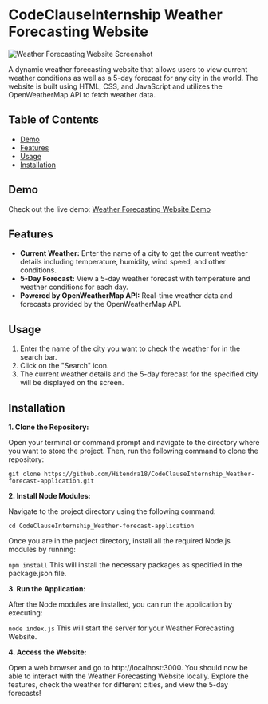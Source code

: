 # CodeClauseInternship Weather Forecasting Website

![Weather Forecasting Website Screenshot](https://github.com/Hitendra18/CodeClauseInternship_Weather-forecast-application/assets/88924097/95e9bf27-979f-4986-b996-d757ceafd8d4)

A dynamic weather forecasting website that allows users to view current weather conditions as well as a 5-day forecast for any city in the world. The website is built using HTML, CSS, and JavaScript and utilizes the OpenWeatherMap API to fetch weather data.

## Table of Contents

- [Demo](#demo)
- [Features](#features)
- [Usage](#usage)
- [Installation](#installation)

## Demo

Check out the live demo: [Weather Forecasting Website Demo](https://weather-app-s77w.onrender.com/)

## Features

- **Current Weather:** Enter the name of a city to get the current weather details including temperature, humidity, wind speed, and other conditions.
- **5-Day Forecast:** View a 5-day weather forecast with temperature and weather conditions for each day.
- **Powered by OpenWeatherMap API:** Real-time weather data and forecasts provided by the OpenWeatherMap API.

## Usage

1. Enter the name of the city you want to check the weather for in the search bar.
2. Click on the "Search" icon.
3. The current weather details and the 5-day forecast for the specified city will be displayed on the screen.

## Installation

**1. Clone the Repository:**

  Open your terminal or command prompt and navigate to the directory where you want to store the project. Then, run the following command to clone the repository:

  `git clone https://github.com/Hitendra18/CodeClauseInternship_Weather-forecast-application.git`


**2. Install Node Modules:**

  Navigate to the project directory using the following command:

  `cd CodeClauseInternship_Weather-forecast-application`

  Once you are in the project directory, install all the required Node.js modules by running:

  `npm install`
  This will install the necessary packages as specified in the package.json file.

  
**3.  Run the Application:**

  After the Node modules are installed, you can run the application by executing:
  
  `node index.js`
  This will start the server for your Weather Forecasting Website.


**4. Access the Website:**

Open a web browser and go to http://localhost:3000. You should now be able to interact with the Weather Forecasting Website locally. Explore the features, check the weather for different cities, and view the 5-day forecasts!

